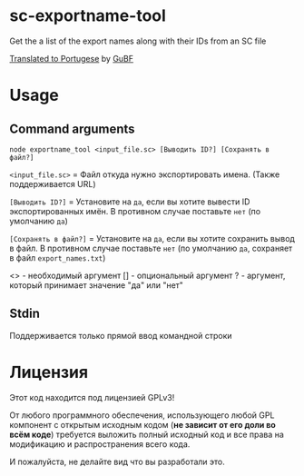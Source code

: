 # sc-exportname-tool
Get the a list of the export names along with their IDs from an SC file

[Translated to Portugese](https://github.com/FourCinnamon0/sc-exportname-tool/tree/portugese) by [GuBF](https://github.com/GuBF)
# Usage
## Command arguments
`node exportname_tool <input_file.sc> [Выводить ID?] [Сохранять в файл?]`

`<input_file.sc>`  =  Файл откуда нужно экспортировать имена. (Также поддерживается URL)

`[Выводить ID?]`        = Установите на `да`, если вы хотите вывести ID экспортированных имён. В противном случае поставьте `нет` (по умолчанию `да`)

`[Сохранять в файл?]`        = Установите на `да`, если вы хотите сохранить вывод в файл. В противном случае поставьте `нет` (по умолчанию `да`, сохраняет в файл `export_names.txt`)

	
\<\> - необходимый аргумент
\[\] - опциональный аргумент
? - аргумент, который принимает значение "да" или "нет"

## Stdin
Поддерживается только прямой ввод командной строки

# Лицензия
Этот код находится под лицензией GPLv3!

От любого программного обеспечения, использующего любой GPL компонент с открытым исходным кодом (**не зависит от его доли во всём коде**) требуется выложить полный исходный код и все права на модификацию и распространения всего кода.

И пожалуйста, не делайте вид что вы разработали это.

